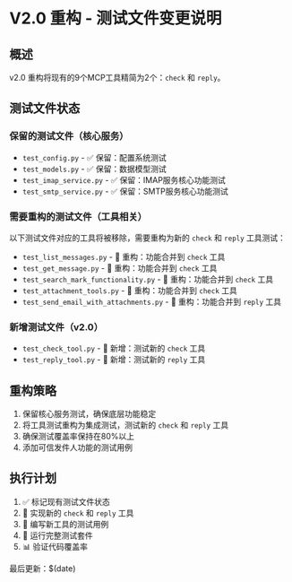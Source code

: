 # V2.0 重构 - 测试文件变更说明

## 概述
v2.0 重构将现有的9个MCP工具精简为2个：`check` 和 `reply`。

## 测试文件状态

### 保留的测试文件（核心服务）
- `test_config.py` - ✅ 保留：配置系统测试
- `test_models.py` - ✅ 保留：数据模型测试  
- `test_imap_service.py` - ✅ 保留：IMAP服务核心功能测试
- `test_smtp_service.py` - ✅ 保留：SMTP服务核心功能测试

### 需要重构的测试文件（工具相关）
以下测试文件对应的工具将被移除，需要重构为新的 `check` 和 `reply` 工具测试：

- `test_list_messages.py` - 🔄 重构：功能合并到 `check` 工具
- `test_get_message.py` - 🔄 重构：功能合并到 `check` 工具  
- `test_search_mark_functionality.py` - 🔄 重构：功能合并到 `check` 工具
- `test_attachment_tools.py` - 🔄 重构：功能合并到 `check` 工具
- `test_send_email_with_attachments.py` - 🔄 重构：功能合并到 `reply` 工具

### 新增测试文件（v2.0）
- `test_check_tool.py` - 📝 新增：测试新的 `check` 工具
- `test_reply_tool.py` - 📝 新增：测试新的 `reply` 工具

## 重构策略
1. 保留核心服务测试，确保底层功能稳定
2. 将工具测试重构为集成测试，测试新的 `check` 和 `reply` 工具
3. 确保测试覆盖率保持在80%以上
4. 添加可信发件人功能的测试用例

## 执行计划
1. ✅ 标记现有测试文件状态
2. 🔄 实现新的 `check` 和 `reply` 工具
3. 📝 编写新工具的测试用例
4. 🧪 运行完整测试套件
5. 📊 验证代码覆盖率

最后更新：$(date)